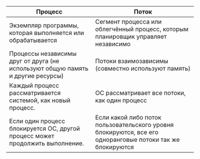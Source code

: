 
| Процесс                                                                         | Поток                                                                                                      |
| ------------------------------------------------------------------------------- | ---------------------------------------------------------------------------------------------------------- |
| Экземпляр программы, которая выполняется или обрабатывается                     | Сегмент процесса или облегчённый процесс, которым планировщик управляет независимо                         |
| Процессы независимы друг от друга (не используют общую память и другие ресурсы) | Потоки взаимозависимы (совместно используют память)                                                        |
| Каждый процесс рассматривается системой, как новый процесс.                     | ОС рассматривает все потоки, как один процесс                                                              |
| Если один процесс блокируется ОС, другой процесс может продолжить выполнение.   | Если какой либо поток пользовательского уровня блокируются, все его одноранговые потоки так же блокируются |
